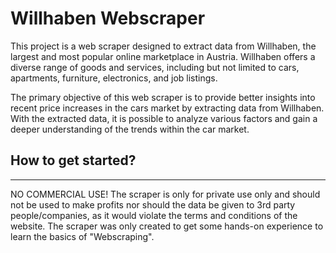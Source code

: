 # Willhaben Webscraper

This project is a web scraper designed to extract data from Willhaben, the largest and most popular online marketplace in Austria. Willhaben offers a diverse range of goods and services, including but not limited to cars, apartments, furniture, electronics, and job listings.

The primary objective of this web scraper is to provide better insights into recent price increases in the cars market by extracting data from Willhaben. With the extracted data, it is possible to analyze various factors and gain a deeper understanding of the trends within the car market.




## How to get started?
----------------------------------------








NO COMMERCIAL USE! The scraper is only for private use only and should not be used to make profits nor should the data be given to 3rd party people/companies, as it would violate the terms and conditions of the website. The scraper was only created to get some hands-on experience to learn the basics of "Webscraping".
